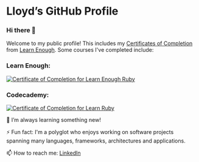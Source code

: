 # Lloyd’s GitHub Profile
### Hi there 👋

<!--
**dubesoftware/dubesoftware** is a ✨ _special_ ✨ repository because its `README.md` (this file) appears on your GitHub profile.

Here are some ideas to get you started:

- 🔭 I’m currently working on ...
- 🌱 I’m currently learning ...
- 👯 I’m looking to collaborate on ...
- 🤔 I’m looking for help with ...
- 💬 Ask me about ...
- 📫 How to reach me: ...
- 😄 Pronouns: ...
- ⚡ Fun fact: ...
-->

Welcome to my public profile! This includes my [Certificates of Completion](https://www.learnenough.com/certificates/dubesoftware) from [Learn Enough](https://www.learnenough.com/). Some courses I've completed include:

### Learn Enough:
<a href="https://www.learnenough.com/certificates/dubesoftware"><img src="https://www.learnenough.com/certificates/dubesoftware/ruby-tutorial.svg" alt="Certificate of Completion for Learn Enough Ruby"></a>

### Codecademy:
<a href="https://www.codecademy.com/profiles/objectWhiz84614/certificates/1c05e0382bc5681c824c4cbe85c126fd"><img src="hhttps://www.codecademy.com/profiles/objectWhiz84614/certificates/1c05e0382bc5681c824c4cbe85c126fd" alt="Certificate of Completion for Learn Ruby"></a>

🌱 I’m always learning something new!

⚡ Fun fact: I'm a polyglot who enjoys working on software projects spanning many languages, frameworks, architectures and applications.

📫 How to reach me: [LinkedIn](https://www.linkedin.com/in/sldube/)
